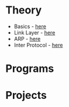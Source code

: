 # Theory
- Basics - [here](./Theory/01-Basics.md)
- Link Layer - [here](./Theory/02-LinkLayer.md)
- ARP - [here](./Theory/03-ARP.md)
- Inter Protocol - [here](./04-IP.md)

# Programs

# Projects
